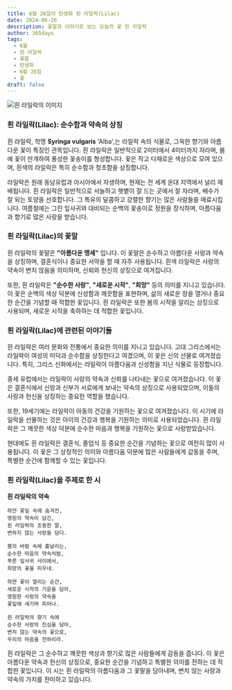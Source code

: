 ```yaml
---
title: 6월 26일의 탄생화 흰 라일락(Lilac)
date: 2024-06-26
description: 꽃말과 이야기로 보는 오늘의 꽃 흰 라일락
author: 365days
tags:
  - 6월
  - 흰 라일락
  - 꽃말
  - 탄생화
  - 6월 26일
  - 꽃
draft: false
---
```



![흰 라일락의 이미지](https://cdn.pixabay.com/photo/2023/12/04/18/10/lilac-8430051_640.jpg#center)


### 흰 라일락(Lilac): 순수함과 약속의 상징

흰 라일락, 학명 **Syringa vulgaris** 'Alba',는 라일락 속의 식물로, 그윽한 향기와 아름다운 꽃이 특징인 관목입니다. 흰 라일락은 일반적으로 2미터에서 4미터까지 자라며, 봄에 꽃이 만개하여 풍성한 꽃송이를 형성합니다. 꽃은 작고 다채로운 색상으로 모여 있으며, 흰색의 라일락은 특히 순수함과 청초함을 상징합니다.

라일락은 원래 동남유럽과 아시아에서 자생하며, 현재는 전 세계 온대 지역에서 널리 재배됩니다. 흰 라일락은 일반적으로 서늘하고 햇볕이 잘 드는 곳에서 잘 자라며, 배수가 잘 되는 토양을 선호합니다. 그 특유의 달콤하고 강렬한 향기는 많은 사람들을 매료시킵니다. 여름철에는 그린 잎사귀와 대비되는 순백의 꽃송이로 정원을 장식하며, 아름다움과 향기로 많은 사랑을 받습니다.

### 흰 라일락(Lilac)의 꽃말

흰 라일락의 꽃말은 **"아름다운 맹세"** 입니다. 이 꽃말은 순수하고 아름다운 사랑과 약속을 상징하며, 결혼식이나 중요한 서약을 할 때 자주 사용됩니다. 흰색 라일락은 사랑의 약속이 변치 않음을 의미하며, 신뢰와 헌신의 상징으로 여겨집니다.

또한, 흰 라일락은 **"순수한 사랑"**, **"새로운 시작"**, **"희망"** 등의 의미를 지니고 있습니다. 이 꽃은 순백의 색상 덕분에 신성함과 깨끗함을 표현하며, 삶의 새로운 장을 열거나 중요한 순간을 기념할 때 적합한 꽃입니다. 흰 라일락은 또한 봄의 시작을 알리는 상징으로 사용되며, 새로운 시작을 축하하는 데 적합한 꽃입니다.

### 흰 라일락(Lilac)에 관련된 이야기들

흰 라일락은 여러 문화와 전통에서 중요한 의미를 지니고 있습니다. 고대 그리스에서는 라일락이 여성의 미덕과 순수함을 상징한다고 여겼으며, 이 꽃은 신의 선물로 여겨졌습니다. 특히, 그리스 신화에서는 라일락이 아름다움과 신성함을 지닌 식물로 등장합니다.

중세 유럽에서는 라일락이 사랑의 약속과 신뢰를 나타내는 꽃으로 여겨졌습니다. 이 꽃은 결혼식에서 신랑과 신부가 서로에게 보내는 약속의 상징으로 사용되었으며, 이들의 사랑과 헌신을 상징하는 중요한 역할을 했습니다.

또한, 19세기에는 라일락이 아동의 건강을 기원하는 꽃으로 여겨졌습니다. 이 시기에 라일락을 선물하는 것은 아이의 건강과 행복을 기원하는 의미로 사용되었습니다. 흰 라일락은 그 깨끗한 색상 덕분에 순수한 마음과 행복을 기원하는 꽃으로 사랑받았습니다.

현대에도 흰 라일락은 결혼식, 졸업식 등 중요한 순간을 기념하는 꽃으로 여전히 많이 사용됩니다. 이 꽃은 그 상징적인 의미와 아름다움 덕분에 많은 사람들에게 감동을 주며, 특별한 순간에 함께할 수 있는 꽃입니다.

### 흰 라일락(Lilac)을 주제로 한 시

**흰 라일락의 약속**

```
하얀 꽃잎 속에 숨겨진,  
영원의 약속이 담긴,  
흰 라일락의 조용한 말,  
변하지 않는 사랑을 담다.

봄의 바람 속에 흩날리는,  
순수한 마음의 약속처럼,  
푸른 잎사귀 사이에서,  
희망의 꽃을 피우네.

하얀 꽃이 열리는 순간,  
새로운 시작의 기운을 담아,  
영원한 사랑의 약속을  
꽃잎에 새기며 피어나.

흰 라일락의 향기 속에  
순수한 사랑의 진심을 담아,  
변치 않는 약속의 꽃으로,  
우리의 마음을 전하리라.
```

흰 라일락은 그 순수하고 깨끗한 색상과 향기로 많은 사람들에게 감동을 줍니다. 이 꽃은 아름다운 약속과 헌신의 상징으로, 중요한 순간을 기념하고 특별한 의미를 전하는 데 적합한 꽃입니다. 이 시는 흰 라일락의 아름다움과 그 꽃말을 담아내며, 변치 않는 사랑과 약속의 가치를 찬미하고 있습니다.


